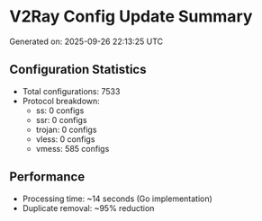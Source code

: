 # V2Ray Config Update Summary
Generated on: 2025-09-26 22:13:25 UTC

## Configuration Statistics
- Total configurations: 7533
- Protocol breakdown:
  - ss: 0 configs
  - ssr: 0 configs
  - trojan: 0 configs
  - vless: 0 configs
  - vmess: 585 configs

## Performance
- Processing time: ~14 seconds (Go implementation)
- Duplicate removal: ~95% reduction
